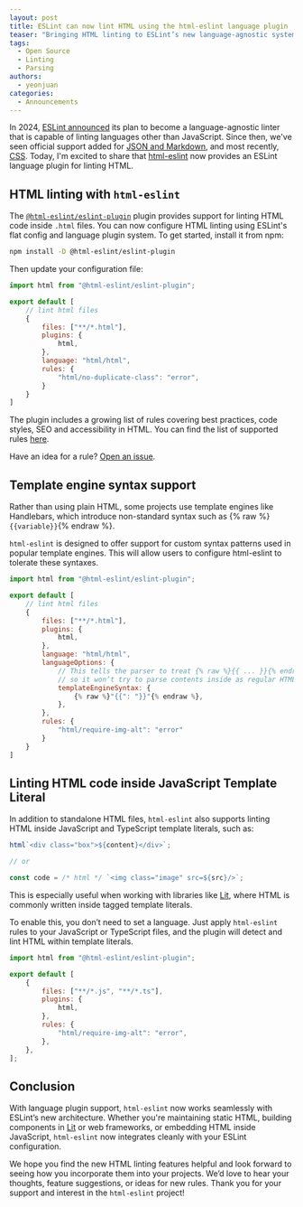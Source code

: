 ```yaml
---
layout: post
title: ESLint can now lint HTML using the html-eslint language plugin
teaser: "Bringing HTML linting to ESLint’s new language-agnostic system."
tags:
  - Open Source
  - Linting
  - Parsing
authors:
  - yeonjuan
categories:
  - Announcements
---
```


In 2024, [ESLint announced](/blog/2024/07/whats-coming-next-for-eslint/) its plan to become a language-agnostic linter that is capable of linting languages other than JavaScript.
Since then, we've seen official support added for [JSON and Markdown](https://eslint.org/blog/2024/10/eslint-json-markdown-support/), and most recently, [CSS](https://eslint.org/blog/2025/02/eslint-css-support/).
Today, I'm excited to share that [html-eslint](https://html-eslint.org) now provides an ESLint language plugin for linting HTML.

## HTML linting with `html-eslint`

The [`@html-eslint/eslint-plugin`](https://www.npmjs.com/package/@html-eslint/eslint-plugin) plugin provides support for linting HTML code inside `.html` files. You can now configure HTML linting using ESLint's flat config and language plugin system. To get started, install it from npm:

```bash
npm install -D @html-eslint/eslint-plugin
```

Then update your configuration file:

```js
import html from "@html-eslint/eslint-plugin";

export default [
    // lint html files
    {
        files: ["**/*.html"],
        plugins: {
            html,
        },
        language: "html/html",
        rules: {
            "html/no-duplicate-class": "error",
        }
    }
]
```

The plugin includes a growing list of rules covering best practices, code styles, SEO and accessibility in HTML. You can find the list of supported rules [here](https://html-eslint.org/docs/rules).

Have an idea for a rule? [Open an issue](https://github.com/yeonjuan/html-eslint/issues).

## Template engine syntax support

Rather than using plain HTML, some projects use template engines like Handlebars, which introduce non-standard syntax such as {% raw %}`{{variable}}`{% endraw %}.

`html-eslint` is designed to offer support for custom syntax patterns used in popular template engines. This will allow users to configure html-eslint to tolerate these syntaxes.

```js
import html from "@html-eslint/eslint-plugin";

export default [
    // lint html files
    {
        files: ["**/*.html"],
        plugins: {
            html,
        },
        language: "html/html",
        languageOptions: {
            // This tells the parser to treat {% raw %}{{ ... }}{% endraw %} as template syntax,
            // so it won’t try to parse contents inside as regular HTML
            templateEngineSyntax: {
                {% raw %}"{{": "}}"{% endraw %},
            },
        },
        rules: {
            "html/require-img-alt": "error"
        }
    }
]
```

## Linting HTML code inside JavaScript Template Literal

In addition to standalone HTML files, `html-eslint` also supports linting HTML inside JavaScript and TypeScript template literals, such as:

```js
html`<div class="box">${content}</div>`;

// or

const code = /* html */ `<img class="image" src=${src}/>`;
```

This is especially useful when working with libraries like [Lit](https://lit.dev/), where HTML is commonly written inside tagged template literals.

To enable this, you don’t need to set a language. Just apply `html-eslint` rules to your JavaScript or TypeScript files, and the plugin will detect and lint HTML within template literals.

```js
import html from "@html-eslint/eslint-plugin";

export default [
    {
        files: ["**/*.js", "**/*.ts"],
        plugins: {
            html,
        },
        rules: {
            "html/require-img-alt": "error",
        },
    },
];
```

## Conclusion

With language plugin support, `html-eslint` now works seamlessly with ESLint’s new architecture. Whether you're maintaining static HTML, building components in [Lit](https://lit.dev/) or web frameworks, or embedding HTML inside JavaScript, `html-eslint` now integrates cleanly with your ESLint configuration.

We hope you find the new HTML linting features helpful and look forward to seeing how you incorporate them into your projects. We’d love to hear your thoughts, feature suggestions, or ideas for new rules.
Thank you for your support and interest in the `html-eslint` project!
